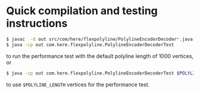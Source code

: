 # Quick compilation and testing instructions
```bash
$ javac  -d out src/com/here/flexpolyline/PolylineEncoderDecoder*.java
$ java -cp out com.here.flexpolyline.PolylineEncoderDecoderTest
```
to run the performance test with the default polyline length of 1000 vertices, or
```bash
$ java -cp out com.here.flexpolyline.PolylineEncoderDecoderTest $POLYLINE_LENGTH
```
to use `$POLYLINE_LENGTH` vertices for the performance test.